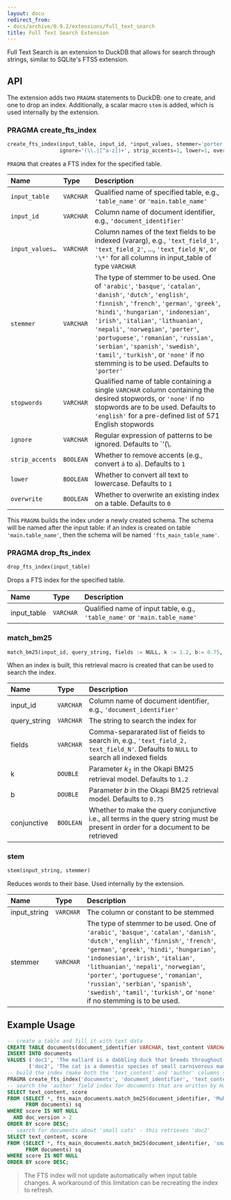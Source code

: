 ```yaml
---
layout: docu
redirect_from:
- docs/archive/0.9.2/extensions/full_text_search
title: Full Text Search Extension
---
```


Full Text Search is an extension to DuckDB that allows for search through strings, similar to SQLite's FTS5 extension.  

## API

The extension adds two `PRAGMA` statements to DuckDB: one to create, and one to drop an index. Additionally, a scalar macro `stem` is added, which is used internally by the extension.

### PRAGMA create_fts_index

```python
create_fts_index(input_table, input_id, *input_values, stemmer='porter', stopwords='english',
                 ignore='(\\.|[^a-z])+', strip_accents=1, lower=1, overwrite=0)
```
`PRAGMA` that creates a FTS index for the specified table.

| Name | Type | Description |
|:--|:--|:----------|
|`input_table`|`VARCHAR`|Qualified name of specified table, e.g., `'table_name'` or `'main.table_name'`|
|`input_id`|`VARCHAR`|Column name of document identifier, e.g., `'document_identifier'`|
|`input_values…`|`VARCHAR`|Column names of the text fields to be indexed (vararg), e.g., `'text_field_1'`, `'text_field_2'`, ..., `'text_field_N'`, or `'\*'` for all columns in input_table of type `VARCHAR`|
|`stemmer`|`VARCHAR`|The type of stemmer to be used. One of `'arabic'`, `'basque'`, `'catalan'`, `'danish'`, `'dutch'`, `'english'`, `'finnish'`, `'french'`, `'german'`, `'greek'`, `'hindi'`, `'hungarian'`, `'indonesian'`, `'irish'`, `'italian'`, `'lithuanian'`, `'nepali'`, `'norwegian'`, `'porter'`, `'portuguese'`, `'romanian'`, `'russian'`, `'serbian'`, `'spanish'`, `'swedish'`, `'tamil'`, `'turkish'`, or `'none'` if no stemming is to be used. Defaults to `'porter'`|
|`stopwords`|`VARCHAR`|Qualified name of table containing a single `VARCHAR` column containing the desired stopwords, or `'none'` if no stopwords are to be used. Defaults to `'english'` for a pre-defined list of 571 English stopwords|
|`ignore`|`VARCHAR`|Regular expression of patterns to be ignored. Defaults to `'(\\.|[^a-z])+'`, ignoring all escaped and non-alphabetic lowercase characters|
|`strip_accents`|`BOOLEAN`|Whether to remove accents (e.g., convert `á` to `a`). Defaults to `1`|
|`lower`|`BOOLEAN`|Whether to convert all text to lowercase. Defaults to `1`|
|`overwrite`|`BOOLEAN`|Whether to overwrite an existing index on a table. Defaults to `0`|

This `PRAGMA` builds the index under a newly created schema. The schema will be named after the input table: if an index is created on table `'main.table_name'`, then the schema will be named `'fts_main_table_name'`.

### PRAGMA drop_fts_index

```python
drop_fts_index(input_table)
```

Drops a FTS index for the specified table.

<div class="narrow_table"></div>

| Name | Type | Description |
|:--|:--|:-----------|
|input_table|`VARCHAR`|Qualified name of input table, e.g., `'table_name'` or `'main.table_name'`|

### match_bm25

```python
match_bm25(input_id, query_string, fields := NULL, k := 1.2, b:= 0.75, conjunctive := 0)
```
When an index is built, this retrieval macro is created that can be used to search the index.

| Name | Type | Description |
|:--|:--|:----------|
|input_id|`VARCHAR`|Column name of document identifier, e.g., `'document_identifier'`|
|query_string|`VARCHAR`|The string to search the index for|
|fields|`VARCHAR`|Comma-separarated list of fields to search in, e.g., `'text_field_2, text_field_N'`. Defaults to `NULL` to search all indexed fields|
|k|`DOUBLE`|Parameter _k<sub>1</sub>_ in the Okapi BM25 retrieval model. Defaults to `1.2`|
|b|`DOUBLE`|Parameter _b_ in the Okapi BM25 retrieval model. Defaults to `0.75`|
|conjunctive|`BOOLEAN`|Whether to make the query conjunctive i.e., all terms in the query string must be present in order for a document to be retrieved|

### stem

```python
stem(input_string, stemmer)
```
Reduces words to their base. Used internally by the extension.

| Name | Type | Description |
|:--|:--|:----------|
|input_string|`VARCHAR`|The column or constant to be stemmed|
|stemmer|`VARCHAR`|The type of stemmer to be used. One of `'arabic'`, `'basque'`, `'catalan'`, `'danish'`, `'dutch'`, `'english'`, `'finnish'`, `'french'`, `'german'`, `'greek'`, `'hindi'`, `'hungarian'`, `'indonesian'`, `'irish'`, `'italian'`, `'lithuanian'`, `'nepali'`, `'norwegian'`, `'porter'`, `'portuguese'`, `'romanian'`, `'russian'`, `'serbian'`, `'spanish'`, `'swedish'`, `'tamil'`, `'turkish'`, or `'none'` if no stemming is to be used.|

## Example Usage

```sql
-- create a table and fill it with text data
CREATE TABLE documents(document_identifier VARCHAR, text_content VARCHAR, author VARCHAR, doc_version INTEGER);
INSERT INTO documents
VALUES ('doc1', 'The mallard is a dabbling duck that breeds throughout the temperate.', 'Hannes Mühleisen', 3),
       ('doc2', 'The cat is a domestic species of small carnivorous mammal.', 'Laurens Kuiper', 2);
-- build the index (make both the 'text_content' and 'author' columns searchable)
PRAGMA create_fts_index('documents', 'document_identifier', 'text_content', 'author');
-- search the 'author' field index for documents that are written by Hannes - this retrieves 'doc1'
SELECT text_content, score
FROM (SELECT *, fts_main_documents.match_bm25(document_identifier, 'Muhleisen', fields := 'author') AS score
      FROM documents) sq
WHERE score IS NOT NULL
  AND doc_version > 2
ORDER BY score DESC;
-- search for documents about 'small cats' - this retrieves 'doc2'
SELECT text_content, score
FROM (SELECT *, fts_main_documents.match_bm25(document_identifier, 'small cats') AS score
      FROM documents) sq
WHERE score IS NOT NULL
ORDER BY score DESC;
```

> The FTS index will not update automatically when input table changes. A workaround of this limitation can be recreating the index to refresh.